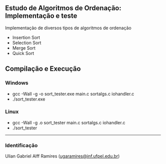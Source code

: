 ## Estudo de Algoritmos de Ordenação: Implementação e teste
Implementação de diversos tipos de algoritmos de ordenação

- Insertion Sort
- Selection Sort
- Merge Sort
- Quick Sort

## Compilação e Execução

### Windows

- gcc -Wall -g -o sort_tester.exe main.c sortalgs.c iohandler.c
- ./sort_tester.exe

### Linux
  
- gcc -Wall -g .o sort_tester main.c sortalgs.c iohandler.c 
- ./sort_tester
 ________________________________________________________
### Identificação
Ulian Gabriel Alff Ramires (ugaramires@inf.ufpel.edu.br)
